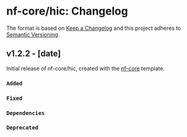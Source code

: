 # nf-core/hic: Changelog

The format is based on [Keep a Changelog](https://keepachangelog.com/en/1.0.0/)
and this project adheres to [Semantic Versioning](https://semver.org/spec/v2.0.0.html).

## v1.2.2 - [date]

Initial release of nf-core/hic, created with the [nf-core](https://nf-co.re/) template.

### `Added`

### `Fixed`

### `Dependencies`

### `Deprecated`
